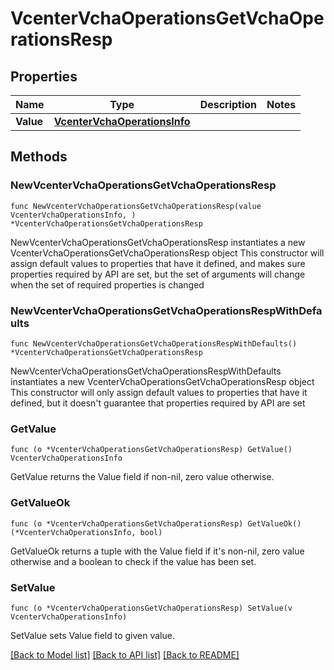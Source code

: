 # VcenterVchaOperationsGetVchaOperationsResp

## Properties

Name | Type | Description | Notes
------------ | ------------- | ------------- | -------------
**Value** | [**VcenterVchaOperationsInfo**](VcenterVchaOperationsInfo.md) |  | 

## Methods

### NewVcenterVchaOperationsGetVchaOperationsResp

`func NewVcenterVchaOperationsGetVchaOperationsResp(value VcenterVchaOperationsInfo, ) *VcenterVchaOperationsGetVchaOperationsResp`

NewVcenterVchaOperationsGetVchaOperationsResp instantiates a new VcenterVchaOperationsGetVchaOperationsResp object
This constructor will assign default values to properties that have it defined,
and makes sure properties required by API are set, but the set of arguments
will change when the set of required properties is changed

### NewVcenterVchaOperationsGetVchaOperationsRespWithDefaults

`func NewVcenterVchaOperationsGetVchaOperationsRespWithDefaults() *VcenterVchaOperationsGetVchaOperationsResp`

NewVcenterVchaOperationsGetVchaOperationsRespWithDefaults instantiates a new VcenterVchaOperationsGetVchaOperationsResp object
This constructor will only assign default values to properties that have it defined,
but it doesn't guarantee that properties required by API are set

### GetValue

`func (o *VcenterVchaOperationsGetVchaOperationsResp) GetValue() VcenterVchaOperationsInfo`

GetValue returns the Value field if non-nil, zero value otherwise.

### GetValueOk

`func (o *VcenterVchaOperationsGetVchaOperationsResp) GetValueOk() (*VcenterVchaOperationsInfo, bool)`

GetValueOk returns a tuple with the Value field if it's non-nil, zero value otherwise
and a boolean to check if the value has been set.

### SetValue

`func (o *VcenterVchaOperationsGetVchaOperationsResp) SetValue(v VcenterVchaOperationsInfo)`

SetValue sets Value field to given value.



[[Back to Model list]](../README.md#documentation-for-models) [[Back to API list]](../README.md#documentation-for-api-endpoints) [[Back to README]](../README.md)


